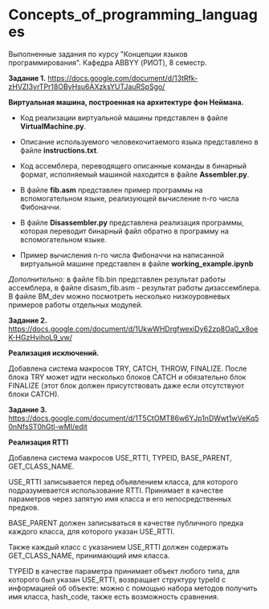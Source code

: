 # Concepts_of_programming_languages
Выполненные задания по курсу "Концепции языков программирования". Кафедра ABBYY (РИОТ), 8 семестр.

**Задание 1.** https://docs.google.com/document/d/13tRfk-zHVZI3vrTPr18OByHsu6AXzksYUTJauRSpSgo/

**Виртуальная машина, построенная на архитектуре фон Неймана.**

- Код реализации виртуальной машины представлен в файле **VirtualMachine.py**.

- Описание используемого человекочитаемого языка представлено в файле **instructions.txt**.

- Код ассемблера, переводящего описанные команды в бинарный формат, исполняемый машиной находится в файле **Assembler.py**.

- В файле **fib.asm** представлен пример программы на вспомогательном языке, реализующей вычисление n-го числа Фибоначчи.

- В файле **Disassembler.py** представлена реализация программы, которая переводит бинарный файл обратно в программу на вспомогательном языке.

- Пример вычисления n-го числа Фибоначчи на написанной виртуальной машине представлен в файле **working_example.ipynb**


*Дополнительно:* в файле fib.bin представлен результат работы ассемблера, в файле disasm_fib.asm - результат работы дизассемблера. В файле ВМ_dev можно посмотреть несколько низкоуровневых примеров работы отдельных модулей.


**Задание 2.** https://docs.google.com/document/d/1UkwWHDrgfwexiDy62zp8Oa0_x8oeK-HGzHvihoL9_vw/

**Реализация исключений.**

Добавлена система макросов TRY, CATCH, THROW, FINALIZE. После блока TRY может идти несколько блоков CATCH и обязательно блок FINALIZE (этот блок должен присутствовать даже если отсутствуют блоки CATCH).


**Задание 3.** https://docs.google.com/document/d/1T5CtOMT86w6YJp1nDWwt1wVeKq50nNfsST0hGtl-wMI/edit

**Реализация RTTI**

Добавлена система макросов USE_RTTI, TYPEID, BASE_PARENT, GET_CLASS_NAME.

USE_RTTI записывается перед объявлением класса, для которого подразумевается использование RTTI. Принимает в качестве параметров через запятую имя класса и его непосредственных предков.

BASE_PARENT должен записываться в качестве публичного предка каждого класса, для которого указан USE_RTTI.

Также каждый класс с указанием USE_RTTI должен содержать GET_CLASS_NAME, принимающий имя класса.

TYPEID в качестве параметра принимает объект любого типа, для которого был указан USE_RTTI, возвращает структуру typeId с информацией об объекте: можно с помощью набора методов получить имя класса, hash_code, также есть возможность сравнения.

